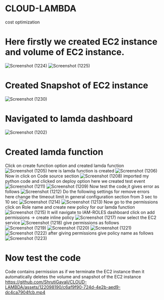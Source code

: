 # CLOUD-LAMBDA
cost optimization

# Here firstly we created EC2 instance and volume of EC2 instance.
![Screenshot (1224)](https://github.com/ShrutiGavali/CLOUD-LAMBDA/assets/122098190/801b72c9-7c7c-4cd2-adb3-c38c19556e7b)
![Screenshot (1225)](https://github.com/ShrutiGavali/CLOUD-LAMBDA/assets/122098190/7993b39d-4074-49dc-bbbc-a767249a011f)

# Created Snapshot of EC2 instance
![Screenshot (1230)](https://github.com/ShrutiGavali/CLOUD-LAMBDA/assets/122098190/98941fe0-087a-4bd5-8de5-2378dfee2b58)

# Navigated to lamda dashboard
![Screenshot (1202)](https://github.com/ShrutiGavali/CLOUD-LAMBDA/assets/122098190/fff98efc-9a99-4f1d-a4e2-cd04ac82fdf7)

# Created lamda function 
Click on create function option and created lamda function
![Screenshot (1205)](https://github.com/ShrutiGavali/CLOUD-LAMBDA/assets/122098190/24577278-897e-40dd-8919-e1aca3342a48)
here is lamda function is created
![Screenshot (1206)](https://github.com/ShrutiGavali/CLOUD-LAMBDA/assets/122098190/fa8534bf-8aa1-4378-ad55-54463dde5bee)
Now in click on Code source section
![Screenshot (1208)](https://github.com/ShrutiGavali/CLOUD-LAMBDA/assets/122098190/35a6a198-6a47-4626-8b96-97008d05cb84)
imported my python code and clicked on deploy option
  here we created test event
![Screenshot (1211)](https://github.com/ShrutiGavali/CLOUD-LAMBDA/assets/122098190/065c05b9-b98f-4aa7-9bf1-15849ea670de)
![Screenshot (1209)](https://github.com/ShrutiGavali/CLOUD-LAMBDA/assets/122098190/0d5c81aa-d997-473c-ba1f-909b31c3e53c)
Now test the code,it gives error as follows
![Screenshot (1212)](https://github.com/ShrutiGavali/CLOUD-LAMBDA/assets/122098190/1fcfed58-c4bf-4b40-b695-713434875a2b)
Do the following settings for remove errors
 here change the timeout limit in general configuration section from 3 sec to 10 sec
 ![Screenshot (1214)](https://github.com/ShrutiGavali/CLOUD-LAMBDA/assets/122098190/7f830620-391b-4a1a-806e-e2e3b28c0871)
 ![Screenshot (1213)](https://github.com/ShrutiGavali/CLOUD-LAMBDA/assets/122098190/c15891cf-9eaf-4335-8025-4962179a1004)
 Now go to the permissions
 click on Role name and create new policy for our lamda function
 ![Screenshot (1215)](https://github.com/ShrutiGavali/CLOUD-LAMBDA/assets/122098190/440ef70d-b973-48e5-aff4-39684f864836)
 It will navigate to IAM-ROLES dashboard 
 click on add permissions -> create inline policy
 ![Screenshot (1217)](https://github.com/ShrutiGavali/CLOUD-LAMBDA/assets/122098190/2b5f5f64-6671-4c71-a614-b29827c7f86f)
 now select the EC2 service
 ![Screenshot (1218)](https://github.com/ShrutiGavali/CLOUD-LAMBDA/assets/122098190/9ad13c58-d1e6-4b51-bd46-83d84280d131)
 give permissions as follows
 ![Screenshot (1219)](https://github.com/ShrutiGavali/CLOUD-LAMBDA/assets/122098190/a526c03e-ff8c-49c3-bc7e-7a4fc373849d)
 ![Screenshot (1220)](https://github.com/ShrutiGavali/CLOUD-LAMBDA/assets/122098190/3ab66acd-3a60-42ff-8fa2-7591b3f18ba9)
 ![Screenshot (1221)](https://github.com/ShrutiGavali/CLOUD-LAMBDA/assets/122098190/5b83b1d8-6cb8-4863-b686-420bf0e6eae0)
 ![Screenshot (1222)](https://github.com/ShrutiGavali/CLOUD-LAMBDA/assets/122098190/19d53ba5-9c76-40f9-9562-d04f6c280688)
 after giving permissions give policy name as follows
 ![Screenshot (1223)](https://github.com/ShrutiGavali/CLOUD-LAMBDA/assets/122098190/21e54556-1c98-4f5d-9d3a-18508b8924e5)
# Now test the code
  Code contains permission as if we terminate the EC2 instance then it automatically deletes the volume and snapshot of the EC2 instance
  https://github.com/ShrutiGavali/CLOUD-LAMBDA/assets/122098190/c6af9f90-724d-4e2b-aed9-dc4ca7904fcb.mp4









